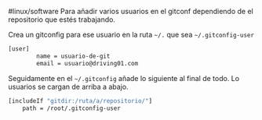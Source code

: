 #linux/software 
Para añadir varios usuarios en el gitconf dependiendo de el repositorio que estés trabajando. 

Crea un gitconfig para ese usuario en la ruta `~/.` que sea `~/.gitconfig-user`

```bash
[user]
        name = usuario-de-git
        email = usuario@driving01.com
```

Seguidamente en el `~/.gitconfig` añade lo siguiente al final de todo.  Lo usuarios se cargan de arriba a abajo.

```bash
[includeIf "gitdir:/ruta/a/repositorio/"]
	path = /root/.gitconfig-user
```